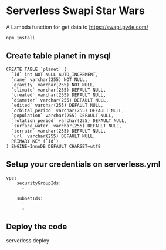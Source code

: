 # Serverless Swapi Star Wars

A Lambda function for get data to https://swapi.py4e.com/ 

```
npm install
```

## Create table planet in mysql

```
CREATE TABLE `planet` (
  `id` int NOT NULL AUTO_INCREMENT,
  `name` varchar(255) NOT NULL,
  `gravity` varchar(255) NOT NULL,
  `climate` varchar(255) DEFAULT NULL,
  `created` varchar(255) DEFAULT NULL,
  `diameter` varchar(255) DEFAULT NULL,
  `edited` varchar(255) DEFAULT NULL,
  `orbital_period` varchar(255) DEFAULT NULL,
  `population` varchar(255) DEFAULT NULL,
  `rotation_period` varchar(255) DEFAULT NULL,
  `surface_water` varchar(255) DEFAULT NULL,
  `terrain` varchar(255) DEFAULT NULL,
  `url` varchar(255) DEFAULT NULL,
  PRIMARY KEY (`id`)
) ENGINE=InnoDB DEFAULT CHARSET=utf8 
```

## Setup your credentials on serverless.yml

```
vpc: 
    securityGroupIds:
      -

    subnetIds:
      - 
      - 
```

## Deploy the code

serverless deploy



